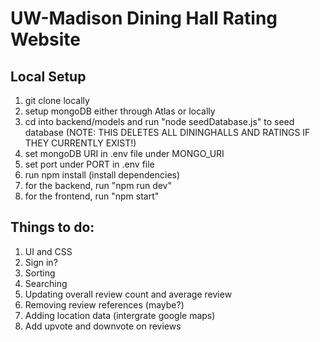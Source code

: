 # UW-Madison Dining Hall Rating Website

## Local Setup

1. git clone locally
2. setup mongoDB either through Atlas or locally
3. cd into backend/models and run "node seedDatabase.js" to seed database (NOTE: THIS DELETES ALL DININGHALLS AND RATINGS IF THEY CURRENTLY EXIST!)
4. set mongoDB URI in .env file under MONGO_URI
5. set port under PORT in .env file
6. run npm install (install dependencies)
7. for the backend, run "npm run dev"
8. for the frontend, run "npm start"

## Things to do:

1. UI and CSS
2. Sign in?
3. Sorting
4. Searching
5. Updating overall review count and average review
6. Removing review references (maybe?)
7. Adding location data (intergrate google maps)
8. Add upvote and downvote on reviews
